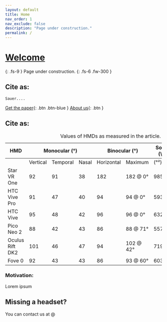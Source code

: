 ```yaml
---
layout: default
title: Home
nav_order: 1
nav_exclude: false
description: "Page under construction."
permalink: /
---
```

# [Welcome](https://zeissvisionsciencelab.github.io/HMD-FOV/)

{: .fs-9 }
Page under construction. 
{: .fs-6 .fw-300 }
## Cite as:
```
Sauer....
```
[Get the paper](http://example.com/){: .btn .btn-blue }
[About us](About){: .btn }

## Cite as:

<div id="tableTex">
  <div class="scroll-wrapper">  
    <table>
    <caption> Values of HMDs as measured in the article.</caption>
      <thead>
        <tr>
          <th>HMD</th>
          <th colspan="3">Monocular (°)</th>
          <th colspan="2">Binocular (°)</th>
          <th colspan="2">Solid Angle (\omega)</th>
          <th>Binocular</th>
        </tr>
      </thead>
    <tbody> 
      <tr>
        <td ></td>
        <td >Vertical</td>
        <td >Temporal</td>
        <td >Nasal</td>
        <td >Horizontal</td>
        <td >Maximum</td>
        <td > (°²)</td>
        <td >(rad²)</td>
        <td >Overlap</td>
      </tr>
      <tr>
        <td >Star VR One</td>
        <td >92</td>
        <td >91</td>
        <td >38</td>
        <td >182</td>
        <td >182 @ 0°</td>
        <td >9854</td>
        <td >3.00</td>
        <td >37%</td>
      </tr>
      <tr>
        <td >HTC Vive Pro</td>
        <td >91</td>
        <td >47</td>
        <td >40</td>
        <td >94</td>
        <td >94 @ 0°</td>
        <td >5937</td>
        <td >1.81</td>
        <td >84%</td>
      </tr>
      <tr>
        <td >HTC Vive</td>
        <td >95</td>
        <td >48</td>
        <td >42</td>
        <td >96</td>
        <td >96 @ 0°</td>
        <td >6322</td>
        <td >1.93</td>
        <td >88%</td>
      </tr>
      <tr>
        <td >Pico Neo 2</td>
        <td >88</td>
        <td >42</td>
        <td >43</td>
        <td >86</td>
        <td >88 @ 71°</td>
        <td >5572</td>
        <td >1.70</td>
        <td >96%</td>
      </tr>
      <tr>
        <td >Oculus Rift DK2</td>
        <td >101</td>
        <td >46</td>
        <td >47</td>
        <td >94</td>
        <td >102 @ 42°</td>
        <td >7192</td>
        <td >2.19</td>
        <td >98%</td>
      </tr>
      <tr>
        <td >Fove 0</td>
        <td >92</td>
        <td >43</td>
        <td >43</td>
        <td >86</td>
        <td >93 @ 60°</td>
        <td >6034</td>
        <td >1.84</td>
        <td >95%</td>
      </tr>
    </tbody>
    </table> 
  </div>
</div>

<!-- | HMD             | Monocular (°) | Monocular (°) |       | Binocular (°) |           | Solid Angle (\omega) |        | Binocular |
|-----------------|:-------------:|:-------------:|:-----:|:-------------:|:---------:|:--------------------:|:------:|:---------:|
|                 |    Vertical   |    Temporal   | Nasal |   Horizontal  |  Maximum  |          (°²)        | (rad²) |  Overlap  |
| Star VR One     |       92      |       91      |   38  |      182      |  182 @ 0° |         9854         |  3.00  |    37%    |
| HTC Vive Pro    |       91      |       47      |   40  |       94      |  94 @ 0°  |         5937         |  1.81  |    84%    |
| HTC Vive        |       95      |       48      |   42  |       96      |  96 @ 0°  |         6322         |  1.93  |    88%    |
| Pico Neo 2      |       88      |       42      |   43  |       86      |  88 @ 71° |         5572         |  1.70  |    96%    |
| Oculus Rift DK2 |      101      |       46      |   47  |       94      | 102 @ 42° |         7192         |  2.19  |    98%    |
| Fove 0          |       92      |       43      |   43  |       86      |  93 @ 60° |         6034         |  1.84  |    95%    | -->
### Motivation:  
Lorem ipsum
  

## Missing a headset? 
You can contact us at @

